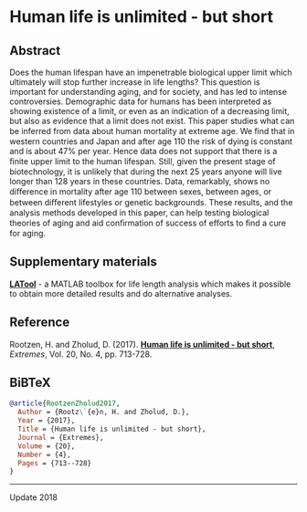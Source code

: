 # Human life is unlimited - but short

## Abstract
Does the human lifespan have an impenetrable biological upper limit which ultimately will stop further increase in life lengths? This question is important for understanding aging, and for society,
and has led to intense controversies. Demographic data for humans has been interpreted as showing existence of a limit, or even as an indication of a decreasing limit, but also as evidence that a limit
does not exist. This paper studies what can be inferred from data about human mortality at extreme age. We ﬁnd that in western countries and Japan and after age 110 the risk of dying is
constant and is about 47% per year. Hence data does not support that there is a ﬁnite upper limit to the human lifespan. Still, given the present stage of biotechnology, it is unlikely that during the
next 25 years anyone will live longer than 128 years in these countries. Data, remarkably, shows no diﬀerence in mortality after age 110 between sexes, between ages, or between diﬀerent lifestyles
or genetic backgrounds. These results, and the analysis methods developed in this paper, can help testing biological theories of aging and aid conﬁrmation of success of eﬀorts to ﬁnd a cure for aging.

## Supplementary materials
[**LATool**](http://www.zholud.com/articles/supplementary-materials/extreme-human-life-lengths/LATool.zip) - a MATLAB toolbox for life length analysis which makes it possible to obtain more detailed results and do alternative analyses.

## Reference
Rootzen, H. and Zholud, D. (2017). [**Human life is unlimited - but short**](http://www.zholud.com/articles/Human-life-is-unlimited-but-short.pdf), *Extremes*, Vol. 20, No. 4, pp. 713-728.

## BiBTeX

``` BiBTeX
@article{RootzenZholud2017,
  Author = {Rootz\`{e}n, H. and Zholud, D.},
  Year = {2017},
  Title = {Human life is unlimited - but short},
  Journal = {Extremes},
  Volume = {20},
  Number = {4},
  Pages = {713--728}
}
``` 

---
Update 2018

